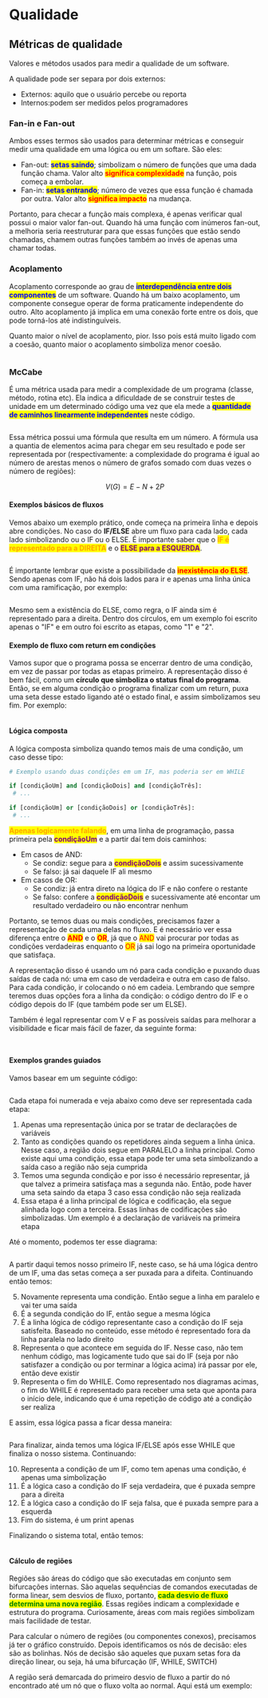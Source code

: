 # Qualidade

## Métricas de qualidade

Valores e métodos usados para medir a qualidade de um software.

A qualidade pode ser separa por dois externos:

* Externos: aquilo que o usuário percebe ou reporta
* Internos:podem ser medidos pelos programadores

### Fan-in e Fan-out

Ambos esses termos são usados para determinar métricas e conseguir medir uma qualidade em uma lógica ou em um softare. São eles:

* Fan-out: <mark style="color:blue;">**setas saindo**</mark>; simbolizam o número de funções que uma dada função chama. Valor alto <mark style="color:red;">**significa complexidade**</mark> na função, pois começa a embolar.
* Fan-in: <mark style="color:blue;">**setas entrando**</mark>; número de vezes que essa função é chamada por outra. Valor alto <mark style="color:red;">**significa impacto**</mark> na mudança.

Portanto, para checar a função mais complexa, é apenas verificar qual possui o maior valor fan-out. Quando há uma função com inúmeros fan-out, a melhoria seria reestruturar para que essas funções que estão sendo chamadas, chamem outras funções também ao invés de apenas uma chamar todas.&#x20;

### Acoplamento

Acoplamento corresponde ao grau de <mark style="color:blue;">**interdependência entre dois componentes**</mark> de um software. Quando há um baixo acoplamento, um componente consegue operar de forma praticamente independente do outro. Alto acoplamento já implica em uma conexão forte entre os dois, que pode torná-los até indistinguíveis.

Quanto maior o nível de acoplamento, pior. Isso pois está muito ligado com a coesão, quanto maior o acoplamento simboliza menor coesão.

<figure><img src="../../.gitbook/assets/image (4).png" alt=""><figcaption></figcaption></figure>

### McCabe

É uma métrica usada para medir a complexidade de um programa (classe, método, rotina etc). Ela indica a dificuldade de se construir testes de unidade em um determinado código uma vez que ela mede a <mark style="color:blue;">**quantidade de caminhos linearmente independentes**</mark> neste código.

<figure><img src="../../.gitbook/assets/image (2) (1) (1).png" alt=""><figcaption></figcaption></figure>



Essa métrica possui uma fórmula que resulta em um número. A fórmula usa a quantia de elementos acima para chegar em seu resultado e pode ser representada por (respectivamente: a complexidade do programa é igual ao número de arestas menos o número de grafos somado com duas vezes o número de regiões):

$$
V(G)=E−N+2P
$$

#### Exemplos básicos de fluxos

Vemos abaixo um exemplo prático, onde começa na primeira linha e depois abre condições. No caso do **IF/ELSE** abre um fluxo para cada lado, cada lado simbolizando ou o IF ou o ELSE. É importante saber que o <mark style="color:orange;">**IF é representado para a DIREITA**</mark> e o <mark style="color:purple;">**ELSE para a ESQUERDA**</mark>.

<figure><img src="../../.gitbook/assets/image (3) (1).png" alt=""><figcaption></figcaption></figure>

É importante lembrar que existe a possibilidade da <mark style="color:red;">**inexistência do ELSE**</mark>. Sendo apenas com IF, não há dois lados para ir e apenas uma linha única com uma ramificação, por exemplo:

<figure><img src="../../.gitbook/assets/image (4) (1).png" alt=""><figcaption></figcaption></figure>

Mesmo sem a existência do ELSE, como regra, o IF ainda sim é representado para a direita. Dentro dos círculos, em um exemplo foi escrito apenas o "IF" e em outro foi escrito as etapas, como "1" e "2".

#### Exemplo de fluxo com return em condições

Vamos supor que o programa possa se encerrar dentro de uma condição, em vez de passar por todas as etapas primeiro. A representação disso é bem fácil, como um **círculo que simboliza o status final do programa**. Então, se em alguma condição o programa finalizar com um return, puxa uma seta desse estado ligando até o estado final, e assim simbolizamos seu fim. Por exemplo:

<figure><img src="../../.gitbook/assets/image (8).png" alt=""><figcaption></figcaption></figure>



#### Lógica composta

A lógica composta simboliza quando temos mais de uma condição, um caso desse tipo:

```python
# Exemplo usando duas condições em um IF, mas poderia ser em WHILE

if [condiçãoUm] and [condiçãoDois] and [condiçãoTrês]:
 # ...

if [condiçãoUm] or [condiçãoDois] or [condiçãoTrês]:
 # ...
```

<mark style="color:orange;">**Apenas logicamente falando**</mark>, em uma linha de programação, passa primeira pela <mark style="color:purple;">**condiçãoUm**</mark> e a partir daí tem dois caminhos:

* Em casos de AND:
  * Se condiz: segue para a <mark style="color:purple;">**condiçãoDois**</mark> e assim sucessivamente
  * Se falso: já sai daquele IF ali mesmo
* Em casos de OR:
  * Se condiz: já entra direto na lógica do IF e não confere o restante
  * Se falso: confere a <mark style="color:purple;">**condiçãoDois**</mark> e sucessivamente até encontar um resultado verdadeiro ou não encontrar nenhum

Portanto, se temos duas ou mais condições, precisamos fazer a representação de cada uma delas no fluxo. E é necessário ver essa diferença entre o <mark style="color:red;">**AND**</mark> e o <mark style="color:red;">**OR**</mark>, já que o <mark style="color:red;">AND</mark> vai procurar por todas as condições verdadeiras enquanto o <mark style="color:red;">OR</mark> já sai logo na primeira oportunidade que satisfaça.

A representação disso é usando um nó para cada condição e puxando duas saídas de cada nó: uma em caso de verdadeira e outra em caso de falso. Para cada condição, ir colocando o nó em cadeia. Lembrando que sempre teremos duas opções fora a linha da condição: o código dentro do IF e o código depois do IF (que também pode ser um ELSE).

Também é legal representar com V e F as possíveis saídas para melhorar a visibilidade e ficar mais fácil de fazer, da seguinte forma:

<figure><img src="../../.gitbook/assets/lógica composta mccabe and.png" alt=""><figcaption></figcaption></figure>

<figure><img src="../../.gitbook/assets/lógica composta mccabe or.png" alt=""><figcaption></figcaption></figure>



#### Exemplos grandes guiados

Vamos basear em um seguinte código:

<figure><img src="../../.gitbook/assets/image (9).png" alt=""><figcaption></figcaption></figure>

Cada etapa foi numerada e veja abaixo como deve ser representada cada etapa:

1. Apenas uma representação única por se tratar de declarações de variáveis
2. Tanto as condições quando os repetidores ainda seguem a linha única. Nesse caso, a região dois segue em PARALELO a linha principal. Como existe aqui uma condição, essa etapa pode ter uma seta simbolizando a saída caso a região não seja cumprida
3. Temos uma segunda condição e por isso é necessário representar, já que talvez a primeira satisfaça mas a segunda não. Então, pode haver uma seta saindo da etapa 3 caso essa condição não seja realizada
4. Essa etapa é a linha principal de lógica e codificação, ela segue alinhada logo com a terceira. Essas linhas de codificações são simbolizadas. Um exemplo é a declaração de variáveis na primeira etapa

Até o momento, podemos ter esse diagrama:

<figure><img src="../../.gitbook/assets/image (11).png" alt=""><figcaption></figcaption></figure>

A partir daqui temos nosso primeiro IF, neste caso, se há uma lógica dentro de um IF, uma das setas começa a ser puxada para a difeita. Continuando então temos:

5. Novamente representa uma condição. Então segue a linha em paralelo e vai ter uma saída
6. É a segunda condição do IF, então segue a mesma lógica
7. É a linha lógica de código representante caso a condição do IF seja satisfeita. Baseado no conteúdo, esse método é representado fora da linha paralela no lado direito
8. Representa o que acontece em seguida do IF. Nesse caso, não tem nenhum código, mas logicamente tudo que sai do IF (seja por não satisfazer a condição ou por terminar a lógica acima) irá passar por ele, então deve existir
9. Representa o fim do WHILE. Como representado nos diagramas acimas, o fim do WHILE é representado para receber uma seta que aponta para o início dele, indicando que é uma repetição de código até a condição ser realiza

E assim, essa lógica passa a ficar dessa maneira:

<figure><img src="../../.gitbook/assets/image (12).png" alt=""><figcaption></figcaption></figure>

Para finalizar, ainda temos uma lógica IF/ELSE após esse WHILE que finaliza o nosso sistema. Continuando:

10. Representa a condição de um IF, como tem apenas uma condição, é apenas uma simbolização
11. É a lógica caso a condição do IF seja verdadeira, que é puxada sempre para a direita
12. É a lógica caso a condição do IF seja falsa, que é puxada sempre para a esquerda
13. Fim do sistema, é um print apenas

Finalizando o sistema total, então temos:

<figure><img src="../../.gitbook/assets/image (13).png" alt=""><figcaption></figcaption></figure>

#### Cálculo de regiões

Regiões são áreas do código que são executadas em conjunto sem bifurcações internas. São aquelas sequências de comandos executadas de forma linear, sem desvios de fluxo, portanto, <mark style="color:green;">**cada desvio de fluxo determina uma nova região**</mark>. Essas regiões indicam a complexidade e estrutura do programa. Curiosamente, áreas com mais regiões simbolizam mais facilidade de testar.

Para calcular o número de regiões (ou componentes conexos), precisamos já ter o gráfico construído. Depois identificamos os nós de decisão: eles são as bolinhas. Nós de decisão são aqueles que puxam setas fora da direção linear, ou seja, há uma bifurcação (IF, WHILE, SWITCH)

A região será demarcada do primeiro desvio de fluxo a partir do nó encontrado até um nó que o fluxo volta ao normal. Aqui está um exemplo:

<figure><img src="../../.gitbook/assets/cálculo de regiões com mccabe.png" alt=""><figcaption></figcaption></figure>

